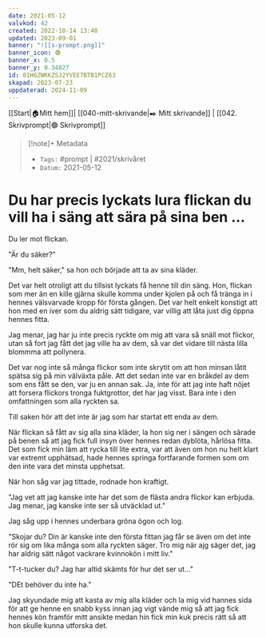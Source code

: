 ```yaml
---
date: 2021-05-12
valvkod: 42
created: 2022-10-14 13:40
updated: 2023-09-01
banner: "![[s-prompt.png]]"
banner_icon: 🟢
banner_x: 0.5
banner_y: 0.34827
id: 01H6ZWKKZSJ2YVEE7BTB1PCZ63
skapad: 2023-07-23
uppdaterad: 2024-11-09
---
```

[[Start|🏠Mitt hem]]| [[040-mitt-skrivande|✒️ Mitt skrivande]] | [[042. Skrivprompt|🟢 Skrivprompt]]

> [!note]+ Metadata
> * `Tags:`  #prompt | #2021/skrivåret 
> * `Datum:` 2021-05-12

# Du har precis lyckats lura flickan du vill ha i säng att sära på sina ben ...

Du ler mot flickan.

"Är du säker?"

"Mm, helt säker," sa hon och började att ta av sina kläder.

Det var helt otroligt att du tillsist lyckats få henne till din säng. Hon, flickan som mer än en kille gjärna skulle komma under kjolen på och få tränga in i hennes välsvarvade kropp för första gången. Det var helt enkelt konstigt att hon med en iver som du aldrig sätt tidigare, var villig att låta just dig öppna hennes fitta.

Jag menar, jag har ju inte precis ryckte om mig att vara så snäll mot flickor, utan så fort jag fått det jag ville ha av dem, så var det vidare till nästa lilla blommma att pollynera.

Det var nog inte så många flickor som inte skrytit om att hon minsan låtit spätsa sig på min välväxta påle. Att det sedan inte var en bråkdel av dem som ens fått se den, var ju en annan sak. Ja, inte för att jag inte haft nöjet att forsera flickors tronga fuktgrottor, det har jag visst. Bara inte i den omfattningen som alla ryckten sa.

Till saken hör att det inte är jag som har startat ett enda av dem.

När flickan så fått av sig alla sina kläder, la hon sig ner i sängen och särade på benen så att jag fick full insyn över hennes redan dyblöta, hårlösa fitta. Det som fick min läm att rycka till lite extra, var att även om hon nu helt klart var extremt upphätsad, hade hennes springa fortfarande formen som om den inte vara det minsta upphetsat.

När hon såg var jag tittade, rodnade hon kraftigt.

"Jag vet att jag kanske inte har det som de flästa andra flickor kan erbjuda. Jag menar, jag kanske inte ser så utväcklad ut."

Jag såg upp i hennes underbara gröna ögon och log.

"Skojar du? Din är kanske inte den första fittan jag får se även om det inte rör sig om lika många som alla ryckten säger. Tro mig när ajg säger det, jag har aldrig sätt något vackrare kvinnokön i mitt liv."

"T-t-tucker du? Jag har altid skämts för hur det ser ut..."

"DEt behöver du inte ha."

Jag skyundade mig att kasta av mig alla kläder och la mig vid hannes sida för att ge henne en snabb kyss innan jag vigt vände mig så att jag fick hennes kön framför mitt ansikte medan hin fick min kuk precis rätt så att hon skulle kunna utforska det.

